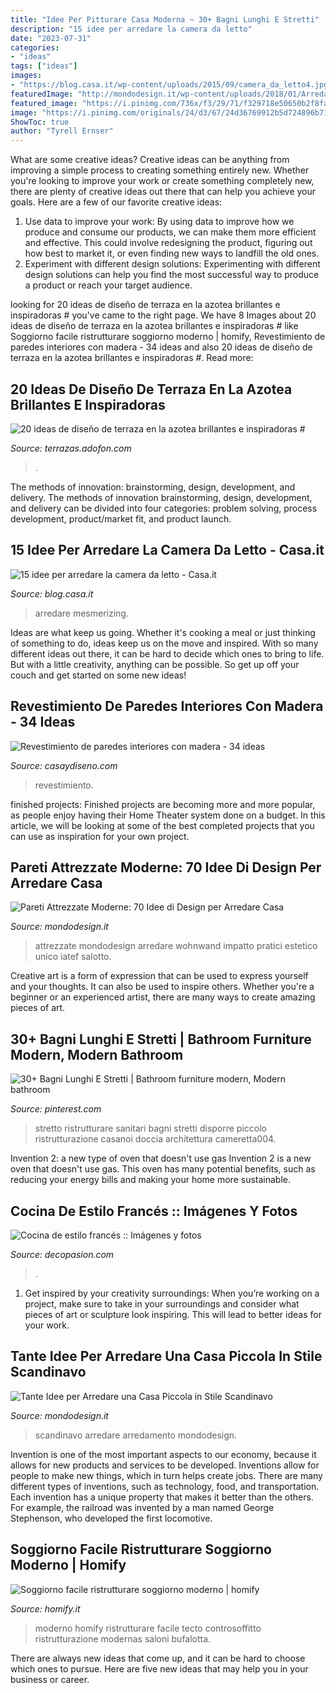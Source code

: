 ```yaml
---
title: "Idee Per Pitturare Casa Moderna ~ 30+ Bagni Lunghi E Stretti"
description: "15 idee per arredare la camera da letto"
date: "2023-07-31"
categories:
- "ideas"
tags: ["ideas"]
images:
- "https://blog.casa.it/wp-content/uploads/2015/09/camera_da_letto4.jpg"
featuredImage: "http://mondodesign.it/wp-content/uploads/2018/01/Arredamento-Casa-Piccola-Stile-Scandinavo-19.jpg"
featured_image: "https://i.pinimg.com/736x/f3/29/71/f329718e50650b2f8faf8d11906d06ee.jpg"
image: "https://i.pinimg.com/originals/24/d3/67/24d36769912b5d724896b714acdd2cb5.jpg"
ShowToc: true
author: "Tyrell Ernser"
---
```



What are some creative ideas?
Creative ideas can be anything from improving a simple process to creating something entirely new. Whether you're looking to improve your work or create something completely new, there are plenty of creative ideas out there that can help you achieve your goals. Here are a few of our favorite creative ideas: 
1. Use data to improve your work: By using data to improve how we produce and consume our products, we can make them more efficient and effective. This could involve redesigning the product, figuring out how best to market it, or even finding new ways to landfill the old ones. 
2. Experiment with different design solutions: Experimenting with different design solutions can help you find the most successful way to produce a product or reach your target audience.

	

		
looking for 20 ideas de diseño de terraza en la azotea brillantes e inspiradoras # you've came to the right page. We have 8 Images about 20 ideas de diseño de terraza en la azotea brillantes e inspiradoras # like Soggiorno facile ristrutturare soggiorno moderno | homify, Revestimiento de paredes interiores con madera - 34 ideas and also 20 ideas de diseño de terraza en la azotea brillantes e inspiradoras #. Read more:
		
    
## 20 Ideas De Diseño De Terraza En La Azotea Brillantes E Inspiradoras #

<img loading=lazy src="https://i.pinimg.com/originals/24/d3/67/24d36769912b5d724896b714acdd2cb5.jpg" onerror="this.onerror=null;this.src='https://tse1.mm.bing.net/th?id=OIP.Ke8wHsokHKdHP5qjZmwD4AHaHa&amp;pid=15.1';" alt="20 ideas de diseño de terraza en la azotea brillantes e inspiradoras #">

_Source: terrazas.adofon.com_

>. 

	

The methods of innovation: brainstorming, design, development, and delivery.
The methods of innovation brainstorming, design, development, and delivery can be divided into four categories: problem solving, process development, product/market fit, and product launch.

    
## 15 Idee Per Arredare La Camera Da Letto - Casa.it

<img loading=lazy src="https://blog.casa.it/wp-content/uploads/2015/09/camera_da_letto4.jpg" onerror="this.onerror=null;this.src='https://tse3.mm.bing.net/th?id=OIP.wyvFABLqbIg5c5twnuncjwHaFj&amp;pid=15.1';" alt="15 idee per arredare la camera da letto - Casa.it">

_Source: blog.casa.it_

>arredare mesmerizing. 

	

Ideas are what keep us going. Whether it's cooking a meal or just thinking of something to do, ideas keep us on the move and inspired. With so many different ideas out there, it can be hard to decide which ones to bring to life. But with a little creativity, anything can be possible. So get up off your couch and get started on some new ideas!

    
## Revestimiento De Paredes Interiores Con Madera - 34 Ideas

<img loading=lazy src="https://casaydiseno.com/wp-content/uploads/2016/05/estupendo-interior-paredes-modernas.jpg" onerror="this.onerror=null;this.src='https://tse1.mm.bing.net/th?id=OIP.q8n-ATHBnmm92_6hbH6fwgHaFG&amp;pid=15.1';" alt="Revestimiento de paredes interiores con madera - 34 ideas">

_Source: casaydiseno.com_

>revestimiento. 

	

finished projects:
Finished projects are becoming more and more popular, as people enjoy having their Home Theater system done on a budget. In this article, we will be looking at some of the best completed projects that you can use as inspiration for your own project.

    
## Pareti Attrezzate Moderne: 70 Idee Di Design Per Arredare Casa

<img loading=lazy src="http://mondodesign.it/wp-content/uploads/2015/02/Pareti-Attrezzate-Moderne-16.jpg" onerror="this.onerror=null;this.src='https://tse3.mm.bing.net/th?id=OIP.mNjFMYG7g1l3mU2zWP7KZgHaFs&amp;pid=15.1';" alt="Pareti Attrezzate Moderne: 70 Idee di Design per Arredare Casa">

_Source: mondodesign.it_

>attrezzate mondodesign arredare wohnwand impatto pratici estetico unico iatef salotto. 

	

Creative art is a form of expression that can be used to express yourself and your thoughts. It can also be used to inspire others. Whether you're a beginner or an experienced artist, there are many ways to create amazing pieces of art.

    
## 30+ Bagni Lunghi E Stretti | Bathroom Furniture Modern, Modern Bathroom

<img loading=lazy src="https://i.pinimg.com/736x/f3/29/71/f329718e50650b2f8faf8d11906d06ee.jpg" onerror="this.onerror=null;this.src='https://tse1.mm.bing.net/th?id=OIP.hAu01LtK6Nw8FOT3qM1AbgHaLG&amp;pid=15.1';" alt="30+ Bagni Lunghi E Stretti | Bathroom furniture modern, Modern bathroom">

_Source: pinterest.com_

>stretto ristrutturare sanitari bagni stretti disporre piccolo ristrutturazione casanoi doccia architettura cameretta004. 

	

Invention 2: a new type of oven that doesn't use gas
Invention 2 is a new oven that doesn't use gas. This oven has many potential benefits, such as reducing your energy bills and making your home more sustainable.

    
## Cocina De Estilo Francés :: Imágenes Y Fotos

<img loading=lazy src="http://www.decopasion.com/Imagenes/cocina-de-estilo-frances.jpg" onerror="this.onerror=null;this.src='https://tse1.mm.bing.net/th?id=OIP.L-k6czLCfn5AYVnB1FK9yAHaE7&amp;pid=15.1';" alt="Cocina de estilo francés :: Imágenes y fotos">

_Source: decopasion.com_

>. 

	

1. Get inspired by your creativity surroundings: When you’re working on a project, make sure to take in your surroundings and consider what pieces of art or sculpture look inspiring. This will lead to better ideas for your work.

    
## Tante Idee Per Arredare Una Casa Piccola In Stile Scandinavo

<img loading=lazy src="http://mondodesign.it/wp-content/uploads/2018/01/Arredamento-Casa-Piccola-Stile-Scandinavo-19.jpg" onerror="this.onerror=null;this.src='https://tse3.mm.bing.net/th?id=OIP.psXfFmnhlrpY2bqDVg3MUwHaLG&amp;pid=15.1';" alt="Tante Idee per Arredare una Casa Piccola in Stile Scandinavo">

_Source: mondodesign.it_

>scandinavo arredare arredamento mondodesign. 

	

Invention is one of the most important aspects to our economy, because it allows for new products and services to be developed. Inventions allow for people to make new things, which in turn helps create jobs. There are many different types of inventions, such as technology, food, and transportation. Each invention has a unique property that makes it better than the others. For example, the railroad was invented by a man named George Stephenson, who developed the first locomotive.

    
## Soggiorno Facile Ristrutturare Soggiorno Moderno | Homify

<img loading=lazy src="https://images.homify.com/images/a_0,c_limit,f_auto,h_1024,q_auto,w_1024/v1486476678/p/photo/image/1815923/bufalotta_roma_masciarelli_1/foto-di-soggiorno-in-stile-moderno-di-facile-ristrutturare.jpg" onerror="this.onerror=null;this.src='https://tse3.mm.bing.net/th?id=OIP.7-kF4iupU_2vFc1CJp-7GQHaE8&amp;pid=15.1';" alt="Soggiorno facile ristrutturare soggiorno moderno | homify">

_Source: homify.it_

>moderno homify ristrutturare facile tecto controsoffitto ristrutturazione modernas saloni bufalotta. 

	

There are always new ideas that come up, and it can be hard to choose which ones to pursue. Here are five new ideas that may help you in your business or career.

